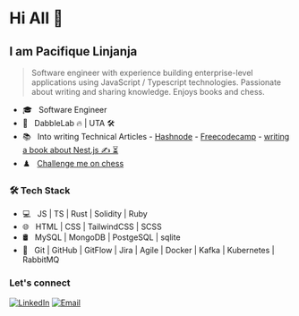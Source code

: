 # Hi All 👋

## I am Pacifique Linjanja 

> Software engineer with experience building enterprise-level applications using JavaScript / Typescript technologies. Passionate about writing and sharing knowledge. Enjoys books and chess.

- 🎓 &nbsp; Software Engineer
- 💼 &nbsp; DabbleLab 🔥 | UTA 🛠️
- 📚 &nbsp; Into writing Technical Articles - [Hashnode](https://paclinjanja.hashnode.dev/) - [Freecodecamp](https://www.freecodecamp.org/news/author/paclinjanja/) - [writing a book about Nest.js ✍️ ⏳](https://www.linkedin.com/posts/pacifique-linjanja_packt-nestjs-nodejs-activity-7095839935445839872-TdRL?utm_source=share&utm_medium=member_desktop)
- ♟️ &nbsp; [Challenge me on chess](https://www.chess.com/member/ghostpac)

<h3>🛠 Tech Stack</h3>

- 💻 &nbsp; JS | TS | Rust | Solidity | Ruby 
- 🌐 &nbsp; HTML | CSS | TailwindCSS | SCSS 
- 🛢 &nbsp; MySQL | MongoDB | PostgeSQL | sqlite
- 🔧 &nbsp; Git | GitHub | GitFlow | Jira | Agile | Docker | Kafka | Kubernetes | RabbitMQ

<h3> Let's connect </h3>

<p align="left">
<a href="https://linkedin.com/in/pacifique-linjanja/"><img alt="LinkedIn" src="https://img.shields.io/badge/LinkedIn-pacifiquelinjanja-blue?style=flat-square&logo=linkedin"></a>
<a href="mailto:pacilinja2@gmail.com"><img alt="Email" src="https://img.shields.io/badge/Email-pacilinja2@gmail.com-blue?style=flat-square&logo=Microsoft%20outlook"></a>
</p>
